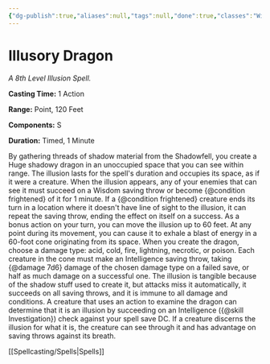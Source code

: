 ```yaml
---
{"dg-publish":true,"aliases":null,"tags":null,"done":true,"classes":"Wizard,","spellLevel":8,"school":"Illusion","source":"XGE","permalink":"/spells/illusory-dragon/","dgHomeLink":false,"dgPassFrontmatter":true}
---
```


# Illusory Dragon
*A 8th Level Illusion Spell.*

**Casting Time:** 1 Action

**Range:** Point, 120 Feet

**Components:** S 

**Duration:** Timed, 1 Minute

By gathering threads of shadow material from the Shadowfell, you create a Huge shadowy dragon in an unoccupied space that you can see within range. The illusion lasts for the spell's duration and occupies its space, as if it were a creature.
When the illusion appears, any of your enemies that can see it must succeed on a Wisdom saving throw or become {@condition frightened} of it for 1 minute. If a {@condition frightened} creature ends its turn in a location where it doesn't have line of sight to the illusion, it can repeat the saving throw, ending the effect on itself on a success.
As a bonus action on your turn, you can move the illusion up to 60 feet. At any point during its movement, you can cause it to exhale a blast of energy in a 60-foot cone originating from its space. When you create the dragon, choose a damage type: acid, cold, fire, lightning, necrotic, or poison. Each creature in the cone must make an Intelligence saving throw, taking {@damage 7d6} damage of the chosen damage type on a failed save, or half as much damage on a successful one.
The illusion is tangible because of the shadow stuff used to create it, but attacks miss it automatically, it succeeds on all saving throws, and it is immune to all damage and conditions. A creature that uses an action to examine the dragon can determine that it is an illusion by succeeding on an Intelligence ({@skill Investigation}) check against your spell save DC. If a creature discerns the illusion for what it is, the creature can see through it and has advantage on saving throws against its breath.

[[Spellcasting/Spells|Spells]]